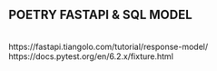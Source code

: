 <h2>POETRY FASTAPI & SQL MODEL</h2>
<br>
https://fastapi.tiangolo.com/tutorial/response-model/
<br>
https://docs.pytest.org/en/6.2.x/fixture.html
